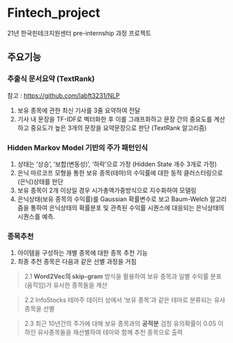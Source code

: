 # Fintech_project
21년 한국핀테크지원센터 pre-internship 과정 프로젝트

## 주요기능

### 추출식 문서요약 (TextRank)
참고 : https://github.com/labft3231/NLP 
1. 보유 종목에 관한 최신 기사를 3줄 요약하여 전달
2. 기사 내 문장을 TF-IDF로 벡터화한 후 이를 그래프화하고 문장 간의 중요도를 계산하고 중요도가 높은 3개의 문장을 요약문장으로 판단 (TextRank 알고리즘)

### Hidden Markov Model 기반의 주가 패턴인식
1. 상태는 ‘상승’, ‘보합(변동성)’, ‘하락’으로 가정 (Hidden State 개수 3개로 가정)
2. 은닉 마르코프 모형을 통한 보유 종목(테마)의 수익률에 대한 동적 클러스터링으로 (은닉)상태를 판단
3. 보유 종목이 2개 이상일 경우 시가총액가중방식으로 지수화하여 모델링
4. 은닉상태(보유 종목의 수익률)를 Gaussian 확률변수로 보고 Baum-Welch 알고리즘을 통하여 은닉상태의 확률분포 및 관측된 수익률 시퀀스에 대응되는 은닉상태의 시퀀스를 예측.

### 종목추천
1. 아이템을 구성하는 개별 종목에 대한 종목 추천 기능
2. 최종 추천 종목은 다음과 같은 선별 과정을 거침
>2.1 **Word2Vec의 skip-gram** 방식을 활용하여 보유 종목과 일별 수익률 분포(움직임)가 유사한 종목들을 계산

>2.2 InfoStocks 테마주 데이터 상에서 ‘보유 종목’과 같은 테마로 분류되는 유사종목을 선별

>2.3 최근 10년간의 주가에 대해 보유 종목과의 **공적분** 검정 유의확률이 0.05 이하인 유사종목들을 재선별하여 테마와 함께 추천 종목으로 출력
